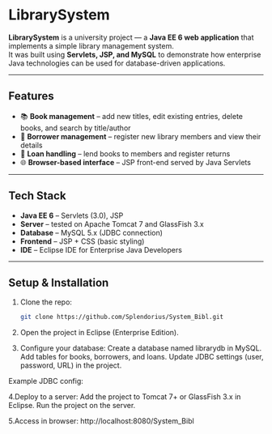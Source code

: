 # LibrarySystem

**LibrarySystem** is a university project — a **Java EE 6 web application** that implements a simple library management system.  
It was built using **Servlets, JSP, and MySQL** to demonstrate how enterprise Java technologies can be used for database-driven applications.  

---

## Features

- 📚 **Book management** – add new titles, edit existing entries, delete books, and search by title/author  
- 👥 **Borrower management** – register new library members and view their details  
- 🔄 **Loan handling** – lend books to members and register returns  
- 🌐 **Browser-based interface** – JSP front-end served by Java Servlets  

---

## Tech Stack

- **Java EE 6** – Servlets (3.0), JSP  
- **Server** – tested on Apache Tomcat 7 and GlassFish 3.x  
- **Database** – MySQL 5.x (JDBC connection)  
- **Frontend** – JSP + CSS (basic styling)  
- **IDE** – Eclipse IDE for Enterprise Java Developers  

---

## Setup & Installation

1. Clone the repo:
   ```bash
   git clone https://github.com/Splendorius/System_Bibl.git
2. Open the project in Eclipse (Enterprise Edition).

3. Configure your database:
  Create a database named librarydb in MySQL. 
  Add tables for books, borrowers, and loans.
  Update JDBC settings (user, password, URL) in the project.
  
  Example JDBC config:
    <property name="javax.persistence.jdbc.driver" value="com.mysql.cj.jdbc.Driver"/>
    <property name="javax.persistence.jdbc.url" value="jdbc:mysql://localhost:3306/librarydb"/>
    <property name="javax.persistence.jdbc.user" value="root"/>
    <property name="javax.persistence.jdbc.password" value="yourpassword"/>
  
4.Deploy to a server:
  Add the project to Tomcat 7+ or GlassFish 3.x in Eclipse.
  Run the project on the server.

5.Access in browser:
  http://localhost:8080/System_Bibl
